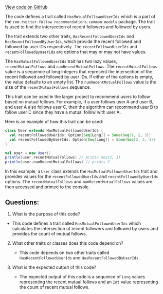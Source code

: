[View code on GitHub](https://github.com/misbahsy/the-algorithm/follow-recommendations-service/common/src/main/scala/com/twitter/follow_recommendations/common/models/HasMutualFollowedUserIds.scala)

The code defines a trait called `HasMutualFollowedUserIds` which is a part of the `com.twitter.follow_recommendations.common.models` package. The trait is used to find the intersection of recent followers and followed by users. 

The trait extends two other traits, `HasRecentFollowedUserIds` and `HasRecentFollowedByUserIds`, which provide the recent followed and followed by user IDs respectively. The `recentFollowedUserIds` and `recentFollowedByUserIds` are options that may or may not have values. 

The `HasMutualFollowedUserIds` trait has two lazy values, `recentMutualFollows` and `numRecentMutualFollows`. The `recentMutualFollows` value is a sequence of long integers that represent the intersection of the recent followed and followed by user IDs. If either of the options is empty, the value defaults to an empty list. The `numRecentMutualFollows` value is the size of the `recentMutualFollows` sequence.

This trait can be used in the larger project to recommend users to follow based on mutual follows. For example, if a user follows user A and user B, and user A also follows user C, then the algorithm can recommend user B to follow user C since they have a mutual follow with user A. 

Here is an example of how this trait can be used:

```scala
class User extends HasMutualFollowedUserIds {
  val recentFollowedUserIds: Option[Seq[Long]] = Some(Seq(1, 2, 3))
  val recentFollowedByUserIds: Option[Seq[Long]] = Some(Seq(2, 3, 4))
}

val user = new User()
println(user.recentMutualFollows) // prints Seq(2, 3)
println(user.numRecentMutualFollows) // prints 2
```

In this example, a `User` class extends the `HasMutualFollowedUserIds` trait and provides values for the `recentFollowedUserIds` and `recentFollowedByUserIds` options. The `recentMutualFollows` and `numRecentMutualFollows` values are then accessed and printed to the console.
## Questions: 
 1. What is the purpose of this code?
   - This code defines a trait called `HasMutualFollowedUserIds` which calculates the intersection of recent followers and followed by users and provides the count of mutual follows.

2. What other traits or classes does this code depend on?
   - This code depends on two other traits called `HasRecentFollowedUserIds` and `HasRecentFollowedByUserIds`.

3. What is the expected output of this code?
   - The expected output of this code is a sequence of `Long` values representing the recent mutual follows and an `Int` value representing the count of recent mutual follows.